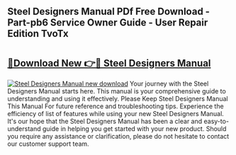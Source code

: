 ## Steel Designers Manual PDf Free Download - Part-pb6 Service Owner Guide - User Repair Edition TvoTx

# <h2><a href="http://cf24503.oget.top/?id=Steel+Designers+Manual">🔗Download New 👉🔴 Steel Designers Manual</a></h2>

[![Steel Designers Manual new download](https://i.imgur.com/5g1atiW.png)](http://cf24503.oget.top/?id=Steel+Designers+Manual)
Your journey with the Steel Designers Manual starts here. This manual is your comprehensive guide to understanding and using it effectively. Please Keep Steel Designers Manual This Manual For future reference and troubleshooting tips. Experience the efficiency of list of features while using your new Steel Designers Manual. It's our hope that the Steel Designers Manual has been a clear and easy-to-understand guide in helping you get started with your new product. Should you require any assistance or clarification, please do not hesitate to contact our customer support team.
